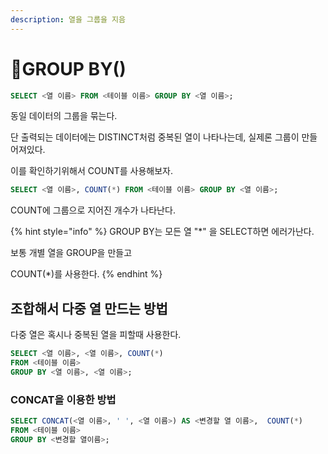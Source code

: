 ```yaml
---
description: 열을 그룹을 지음
---
```


# GROUP BY()

```sql
SELECT <열 이름> FROM <테이블 이름> GROUP BY <열 이름>;
```

동일 데이터의 그룹을 묶는다.

단 출력되는 데이터에는 DISTINCT처럼 중복된 열이 나타나는데, 실제론 그룹이 만들어져있다.

이를 확인하기위해서 COUNT를 사용해보자.

```sql
SELECT <열 이름>, COUNT(*) FROM <테이블 이름> GROUP BY <열 이름>;
```

COUNT에 그룹으로 지어진 개수가 나타난다.



{% hint style="info" %}
GROUP BY는 모든 열 "\*" 을 SELECT하면 에러가난다.

보통 개별 열을 GROUP을 만들고

COUNT(\*)를 사용한다.
{% endhint %}



## 조합해서 다중 열 만드는 방법

다중 열은 혹시나 중복된 열을 피할때 사용한다.

```sql
SELECT <열 이름>, <열 이름>, COUNT(*) 
FROM <테이블 이름> 
GROUP BY <열 이름>, <열 이름>;
```



### CONCAT을 이용한 방법

```sql
SELECT CONCAT(<열 이름>, ' ', <열 이름>) AS <변경할 열 이름>,  COUNT(*)
FROM <테이블 이름>
GROUP BY <변경할 열이름>;
```
